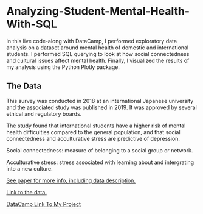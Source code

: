 # Analyzing-Student-Mental-Health-With-SQL

In this live code-along with DataCamp, I performed exploratory data analysis on a dataset around mental health of domestic and international students. 
I performed SQL querying to look at how social connectedness and cultural issues affect mental health.
Finally, I visualized the results of my analysis using the Python Plotly package.

## The Data

This survey was conducted in 2018 at an international Japanese university and the associated study was published in 2019. It was approved by several ethical and regulatory boards.

The study found that international students have a higher risk of mental health difficulties compared to the general population, and that social connectedness and acculturative stress are predictive of depression.

Social connectedness: measure of belonging to a social group or network.

Acculturative stress: stress associated with learning about and intergrating into a new culture.

[See paper for more info, including data description.](https://www.mdpi.com/2306-5729/4/3/124/htm)

[Link to the data.](https://www.mdpi.com/2306-5729/4/3/124/s1)

[DataCamp Link To My Project](https://app.datacamp.com/workspace/w/850f1494-e076-45b4-86bc-d38d9e0a0f78)
